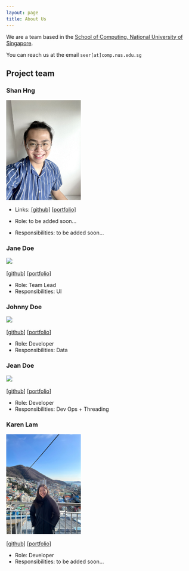 ```yaml
---
layout: page
title: About Us
---
```


We are a team based in the [School of Computing, National University of Singapore](http://www.comp.nus.edu.sg).

You can reach us at the email `seer[at]comp.nus.edu.sg`

## Project team

### Shan Hng

<img src="images/shanhng.png" width="200px">

* Links: [[github]](https://github.com/shanhng)
[[portfolio]](team/shanhng.md)

* Role: to be added soon...
* Responsibilities: to be added soon...

### Jane Doe

<img src="images/johndoe.png" width="200px">

[[github](http://github.com/johndoe)]
[[portfolio](team/johndoe.md)]

* Role: Team Lead
* Responsibilities: UI

### Johnny Doe

<img src="images/johndoe.png" width="200px">

[[github](http://github.com/johndoe)] [[portfolio](team/johndoe.md)]

* Role: Developer
* Responsibilities: Data

### Jean Doe

<img src="images/johndoe.png" width="200px">

[[github](http://github.com/johndoe)]
[[portfolio](team/johndoe.md)]

* Role: Developer
* Responsibilities: Dev Ops + Threading

### Karen Lam

<img src="images/karen-lam.png" width="200px">

[[github](https://github.com/Karen-Lam)]
[[portfolio](team/karen-lam.md)]

* Role: Developer
* Responsibilities: to be added soon...
